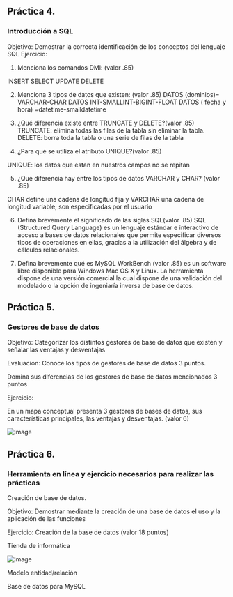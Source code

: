 ## Práctica 4.
### Introducción a SQL
Objetivo: Demostrar la correcta identificación de los conceptos del lenguaje SQL
Ejercicio:

1. Menciona los comandos DMl: (valor .85)

INSERT SELECT UPDATE DELETE

2. Menciona 3 tipos de datos que existen: (valor .85)
DATOS (dominios)= VARCHAR-CHAR
DATOS INT-SMALLINT-BIGINT-FLOAT
DATOS ( fecha y hora) =datetime-smalldatetime

3. ¿Qué diferencia existe entre TRUNCATE y DELETE?(valor .85)
TRUNCATE: elimina todas las filas de la tabla sin eliminar la tabla.
DELETE: borra toda la tabla o una serie de filas de la tabla

4. ¿Para qué se utiliza el atributo UNIQUE?(valor .85)

UNIQUE: los datos que estan en nuestros campos no se repitan

5. ¿Qué diferencia hay entre los tipos de datos VARCHAR y CHAR? (valor .85)

CHAR define una cadena de longitud fija y VARCHAR una cadena de longitud variable; son especificadas por el usuario

6. Defina brevemente el significado de las siglas SQL(valor .85)
SQL (Structured Query Language) es un lenguaje estándar e interactivo de acceso a bases de datos relacionales que permite especificar diversos tipos de operaciones en ellas, gracias a la utilización del álgebra y de cálculos relacionales.

7. Defina brevemente qué es MySQL WorkBench (valor .85)
es un software libre disponible para Windows Mac OS X y Linux. La herramienta dispone de una versión comercial la cual dispone de una validación del modelado o la opción de ingeniaría inversa de base de datos.

## Práctica 5.
### Gestores de base de datos

Objetivo: Categorizar los distintos gestores de base de datos que existen y señalar las
ventajas y desventajas

Evaluación: Conoce los tipos de gestores de base de datos 3 puntos.

Domina sus diferencias de los gestores de base de datos mencionados 3 puntos

Ejercicio:

En un mapa conceptual presenta 3 gestores de bases de datos, sus características
principales, las ventajas y desventajas. (valor 6)

![image](https://user-images.githubusercontent.com/91554777/170415427-e2b7321b-a97f-43b0-ac24-6e506c307e6b.png)

## Práctica 6.
### Herramienta en línea y ejercicio necesarios para realizar las prácticas

Creación de base de datos.

Objetivo: Demostrar mediante la creación de una base de datos el uso y la aplicación de
las funciones

Ejercicio: Creación de la base de datos (valor 18 puntos)

Tienda de informática

![image](https://user-images.githubusercontent.com/91554777/170415101-717bca19-3644-46a9-8a57-8d5940c5d283.png)




Modelo entidad/relación




Base de datos para MySQL
